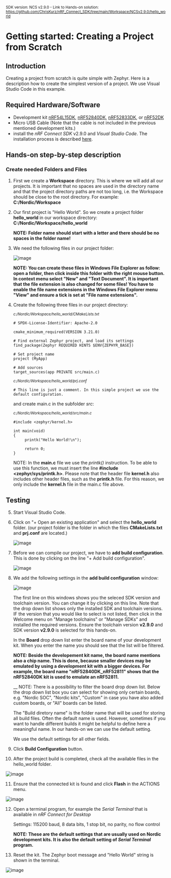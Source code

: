 <sup>SDK version: NCS v2.9.0  -  Link to Hands-on solution: https://github.com/ChrisKurz/nRF_Connect_SDK/tree/main/Workspace/NCSv2.9.0/hello_world</sup>

# Getting started: Creating a Project from Scratch

## Introduction

Creating a project from scratch is quite simple with Zephyr. Here is a description how to create the simplest version of a project. We use Visual Studio Code in this example.

## Required Hardware/Software
- Development kit [nRF54L15DK](https://www.nordicsemi.com/Products/Development-hardware/nRF54L15-DK), [nRF52840DK](https://www.nordicsemi.com/Products/Development-hardware/nRF52840-DK), [nRF52833DK](https://www.nordicsemi.com/Products/Development-hardware/nRF52833-DK), or [nRF52DK](https://www.nordicsemi.com/Products/Development-hardware/nrf52-dk) 
- Micro USB Cable (Note that the cable is not included in the previous mentioned development kits.)
- install the _nRF Connect SDK_ v2.9.0 and _Visual Studio Code_. The installation process is described [here](https://academy.nordicsemi.com/courses/nrf-connect-sdk-fundamentals/lessons/lesson-1-nrf-connect-sdk-introduction/topic/exercise-1-1/).

## Hands-on step-by-step description 

### Create needed Folders and Files

1) First we create a __Workspace__ directory. This is where we will add all our projects. It is important that no spaces are used in the directory name and that the project directory paths are not too long, i.e. the Workspace should be close to the root directory. For example:   __C:/Nordic/Workspace__

2) Our first project is "Hello World". So we create a project folder __hello_world__ in our workspace directory:    __C:/Nordic/Workspace/hello_world__

    __NOTE: Folder name should start with a letter and there should be no spaces in the folder name!__

3) We need the following files in our project folder:

   ![image](images/01_ProjectFolder.jpg)

   __NOTE: You can create these files in Windows File Explorer as follow: open a folder, then click inside this folder with the right mouse button. In context menu select "New" and "Text Document". It is important that the file extension is also changed for some files! You have to enable the file name extensions in the Windows File Explorer menu "View" and ensure a tick is set at "File name extensions".__

4) Create the following three files in our project directory:

    <sup>_c:/Nordic/Workspace/hello_world/CMakeLists.txt_</sup>
    
       # SPDX-License-Identifier: Apache-2.0

       cmake_minimum_required(VERSION 3.21.0)

       # Find external Zephyr project, and load its settings
       find_package(Zephyr REQUIRED HINTS $ENV{ZEPHYR_BASE})

       # Set project name
       project (MyApp)

       # Add sources
       target_sources(app PRIVATE src/main.c)             

    <sup>_c:/Nordic/Workspace/hello_world/prj.conf_</sup>
    
       # This line is just a comment. In this simple project we use the default configuration. 
       
    and create main.c in the subfolder _src_:
   
    <sup>_c:/Nordic/Workspace/hello_world/src/main.c_</sup>
    
       #include <zephyr/kernel.h>

       int main(void)
       {
            printk("Hello World!\n");

            return 0;
       }

   NOTE: In the __main.c__ file we use the _printk()_ instruction. To be able to use this function, we must insert the line __#include <zephyr/sys/printk.h>__. Please note that the header file __kernel.h__ also includes other header files, such as the __printk.h__ file. For this reason, we only include the __kernel.h__ file in the main.c file above.

## Testing

5) Start Visual Studio Code.

6) Click on "+ Open an existing application" and select the __hello_world__ folder. (our project folder is the folder in which the files __CMakeLists.txt__ and __prj.conf__ are located.)

   ![image](images/01_AddApplicationToWorkspace-NCSv2.9.0.jpg)

7) Before we can compile our project, we have to __add build configuration__. This is done by clicking on the line "+ Add build configuration".

   ![image](images/01_GenerateConfiguration-NCSv2.9.0.jpg)

8) We add the following settings in the __add build configuration__ window:
 
   ![image](images/01_BuildConfiguration-NCSv2.9.0.jpg)

   The first line on this windows shows you the seleced SDK version and toolchain version. You can change it by clicking on this line. Note that the drop down list shows only the installed SDK and toolchain versions. IF the version that you would like to select is not listed, then click in the Welcome menu on "Manage toolchains" or "Manage SDKs" and installed the required versions. Ensure the toolchain version __v2.9.0__ and SDK version __v2.9.0__ is selected for this hands-on.

   In the __Board__ drop down list enter the board name of your development kit. When you enter the name you should see that the list will be filtered. 

   __NOTE: Beside the developement kit name, the board name mentions also a chip name. This is done, because smaller devices may be emulated by using a development kit with a bigger devices. For example, the board name "nRF52840DK_nRF52811" shows that the nRF52840DK kit is used to emulate an nRF52811.__

   __ NOTE: There is a possibility to filter the board drop down list. Below the drop down list box you can select for showing only certain boards, e.g. "Nordic SOC", "Nordic kits", "Custom" in case you have also added custom boards, or "All" boards can be listed. 

   The "Build diretory name" is the folder name that will be used for storing all build files. Often the default name is used. However, sometimes if you want to handle different builds it might be helpful to define here a meaningful name. In our hands-on we can use the default setting.

   We use the default settings for all other fields. 

9) Click __Build Configuration__ button.

10) After the project build is completed, check all the available files in the hello_world folder.

   ![image](images/01_GeneratedFiles-NCSv2.9.0.jpg)

11) Ensure that the connected kit is found and click __Flash__ in the ACTIONS menu.  

   ![image](images/01_Flash-NCSv2.9.0.jpg)

12) Open a terminal program, for example the _Serial Terminal_ that is available in _nRF Connect for Desktop_
 
    Settings: 115200 baud, 8 data bits, 1 stop bit, no parity, no flow control
    
    __NOTE: These are the default settings that are usually used on Nordic development kits. It is also the default setting of _Serial Terminal_ program.__

13) Reset the kit. The Zephyr boot message and "Hello World" string is shown in the terminal. 

   ![image](images/01_NrfTerminal-NCSv2.9.0.jpg)
